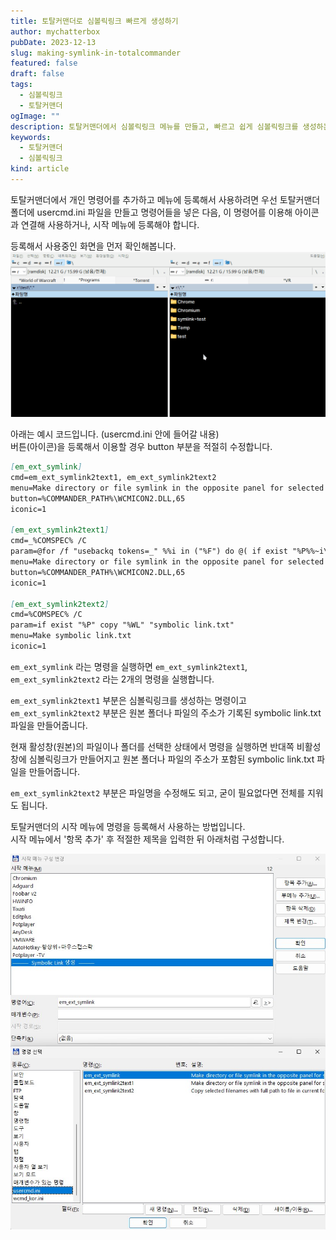 ```yaml
---
title: 토탈커맨더로 심볼릭링크 빠르게 생성하기
author: mychatterbox
pubDate: 2023-12-13
slug: making-symlink-in-totalcommander
featured: false
draft: false
tags:
  - 심볼릭링크
  - 토탈커맨더
ogImage: ""
description: 토탈커맨더에서 심볼릭링크 메뉴를 만들고, 빠르고 쉽게 심볼릭링크를 생성하는 방법을 설명합니다.
keywords:
  - 토탈커맨더
  - 심볼릭링크
kind: article
---
```


토탈커맨더에서 개인 명령어를 추가하고 메뉴에 등록해서 사용하려면 우선 토탈커맨더 폴더에 usercmd.ini 파일을 만들고 명령어들을 넣은 다음, 이 명령어를 이용해 아이콘과 연결해 사용하거나, 시작 메뉴에 등록해야 합니다.  

등록해서 사용중인 화면을 먼저 확인해봅니다.
![토탈커맨더](../../assets/blog-images/2024/making-symlink-in-totalcommander_2.gif)

아래는 예시 코드입니다. (usercmd.ini 안에 들어갈 내용)  
버튼(아이콘)을 등록해서 이용할 경우 button 부분을 적절히 수정합니다.

```md
[em_ext_symlink]
cmd=em_ext_symlink2text1, em_ext_symlink2text2
menu=Make directory or file symlink in the opposite panel for selected files
button=%COMMANDER_PATH%\WCMICON2.DLL,65
iconic=1

[em_ext_symlink2text1]
cmd=_%COMSPEC% /C
param=@for /f "usebackq tokens=_" %%i in ("%F") do @( if exist "%P%%~i\" ( mklink /D "%T%%~i" "%P%%~i" ) else ( mklink "%T%%~i" "%P%%~i" ) )
menu=Make directory or file symlink in the opposite panel for selected files
button=%COMMANDER_PATH%\WCMICON2.DLL,65
iconic=1

[em_ext_symlink2text2]
cmd=%COMSPEC% /C
param=if exist "%P" copy "%WL" "symbolic link.txt"
menu=Make symbolic link.txt
iconic=1
```

`em_ext_symlink` 라는 명령을 실행하면 `em_ext_symlink2text1`, `em_ext_symlink2text2` 라는 2개의 명령을 실행합니다.

`em_ext_symlink2text1` 부분은 심볼릭링크를 생성하는 명령이고  
`em_ext_symlink2text2` 부분은 원본 폴더나 파일의 주소가 기록된 symbolic link.txt 파일을 만들어줍니다.

현재 활성창(원본)의 파일이나 폴더를 선택한 상태에서 명령을 실행하면 반대쪽 비활성창에 심볼릭링크가 만들어지고 원본 폴더나 파일의 주소가 포함된 symbolic link.txt 파일을 만들어줍니다.

`em_ext_symlink2text2` 부분은 파일명을 수정해도 되고, 굳이 필요없다면 전체를 지워도 됩니다.

토탈커맨더의 시작 메뉴에 명령을 등록해서 사용하는 방법입니다.  
시작 메뉴에서 '항목 추가' 후 적절한 제목을 입력한 뒤 아래처럼 구성합니다. 

![토탈커맨더 세팅](../../assets/blog-images/2024/making-symlink-in-totalcommander.jpg)
